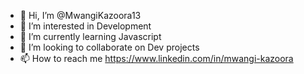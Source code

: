 - 👋 Hi, I’m @MwangiKazoora13
- 👀 I’m interested in Development
- 🌱 I’m currently learning Javascript
- 💞️ I’m looking to collaborate on Dev projects
- 📫 How to reach me https://www.linkedin.com/in/mwangi-kazoora
<!---
MwangiKazoora13/MwangiKazoora13 is a ✨ special ✨ repository because its `README.md` (this file) appears on your GitHub profile.
You can click the Preview link to take a look at your changes.
--->
